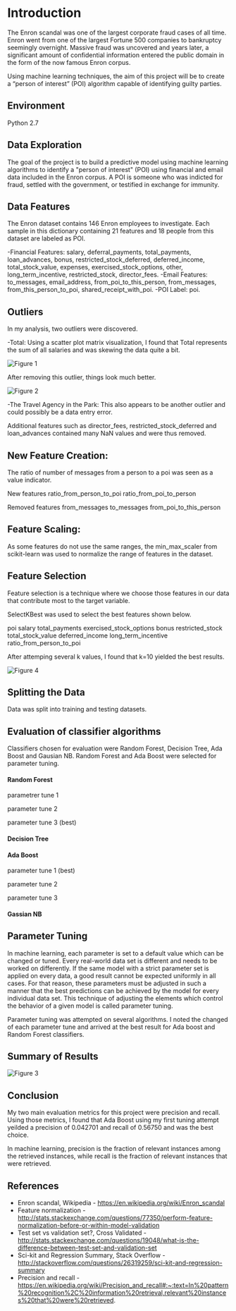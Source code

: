 # Introduction

The Enron scandal was one of the largest corporate fraud cases of all time. Enron went from one of the largest Fortune 500 companies to bankruptcy seemingly overnight. Massive fraud was uncovered and years later, a significant amount of confidential information entered the public domain in the form of the now famous Enron corpus.

Using machine learning techniques, the aim of this project will be to create a “person of interest” (POI) algorithm capable of identifying guilty parties.

## Environment
Python 2.7

## Data Exploration

The goal of the project is to build a predictive model using machine learning algorithms to identify a "person of interest" (POI) using financial and email data included in the Enron corpus. A POI is someone who was indicted for fraud, settled with the government, or testified in exchange for immunity.

## Data Features

The Enron dataset contains 146 Enron employees to investigate. Each sample in this dictionary containing 21 features and 18 people from this dataset are labeled as POI.

-Financial Features: salary, deferral_payments, total_payments, loan_advances, bonus, restricted_stock_deferred, deferred_income, total_stock_value, expenses, exercised_stock_options, other, long_term_incentive, restricted_stock, director_fees.
-Email Features: to_messages, email_address, from_poi_to_this_person, from_messages, from_this_person_to_poi, shared_receipt_with_poi.
-POI Label: poi.

## Outliers

In my analysis, two outliers were discovered.

-Total: Using a scatter plot matrix visualization, I found that Total represents the sum of all salaries and was skewing the data quite a bit.

![Figure 1](https://github.com/ebstockdale/Identify-Fraud-from-Enron-Email/blob/main/salary%20with%20Total.png)

After removing this outlier, things look much better.

![Figure 2](https://github.com/ebstockdale/Identify-Fraud-from-Enron-Email/blob/main/salary%20without%20Total.png)


-The Travel Agency in the Park: This also appears to be another outlier and could possibly be a data entry error.

Additional features such as director_fees,  restricted_stock_deferred and loan_advances contained many NaN values and were thus removed. 


## New Feature Creation: 

The ratio of number of messages from a person to a poi was seen as a value indicator. 

New features
ratio_from_person_to_poi
ratio_from_poi_to_person

Removed features
from_messages
to_messages
from_poi_to_this_person

## Feature Scaling:

As some features do not use the same ranges, the min_max_scaler from scikit-learn was used to normalize the range of features in the dataset. 

## Feature Selection

Feature selection is a technique where we choose those features in our data that contribute most to the target variable. 

SelectKBest was used to select the best features shown below. 

poi
salary
total_payments
exercised_stock_options
bonus
restricted_stock
total_stock_value
deferred_income
long_term_incentive
ratio_from_person_to_poi

After attemping several k values, I found that k=10 yielded the best results. 


![Figure 4](https://github.com/ebstockdale/Identify-Fraud-from-Enron-Email/blob/main/SelectK.png)


## Splitting the Data

Data was split into training and testing datasets.

 

## Evaluation of classifier algorithms

Classifiers chosen for evaluation were Random Forest, Decision Tree, Ada Boost and Gausian NB. Random Forest and Ada Boost were selected for parameter tuning. 



#### Random Forest

parametrer tune 1

parameter tune 2

parameter tune 3 (best)

#### Decision Tree

#### Ada Boost

parameter tune 1 (best)

parameter tune 2

parameter tune 3 

#### Gassian NB

## Parameter Tuning

In machine learning, each parameter is set to a default value which can be changed or tuned.
Every real-world data set is different and needs to be worked on differently. If the same model with a strict parameter set is applied on every data, a good result cannot be expected uniformly in all cases. For that reason, these parameters must be adjusted in such a manner that the best predictions can be achieved by the model for every individual data set.
This technique of adjusting the elements which control the behavior of a given model is called parameter tuning.

Parameter tuning was attempted on several algorithms. I noted the changed of each parameter tune  and arrived at the best result for Ada boost and Random Forest classifiers.

## Summary of Results


![Figure 3](https://github.com/ebstockdale/Identify-Fraud-from-Enron-Email/blob/main/p%20tuning%20table.png)

## Conclusion

My two main evaluation metrics for this project were precision and recall. Using those metrics, I found that Ada Boost using my first tuning attempt yeilded a precision of 0.042701 and recall of 0.56750 and was the best choice. 

In machine learning, precision is the fraction of relevant instances among the retrieved instances, while recall is the fraction of relevant instances that were retrieved. 

## References

- Enron scandal, Wikipedia - https://en.wikipedia.org/wiki/Enron_scandal
- Feature normalization - http://stats.stackexchange.com/questions/77350/perform-feature-normalization-before-or-within-model-validation
- Test set vs validation set?, Cross Validated - http://stats.stackexchange.com/questions/19048/what-is-the-difference-between-test-set-and-validation-set
- Sci-kit and Regression Summary, Stack Overflow - http://stackoverflow.com/questions/26319259/sci-kit-and-regression-summary 
- Precision and recall -https://en.wikipedia.org/wiki/Precision_and_recall#:~:text=In%20pattern%20recognition%2C%20information%20retrieval,relevant%20instances%20that%20were%20retrieved.
